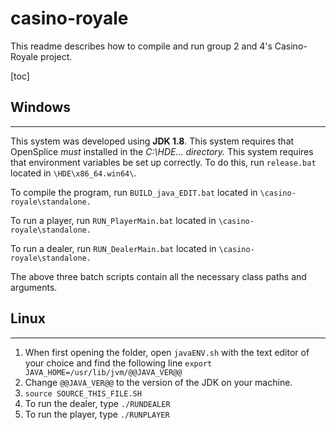 # casino-royale
This readme describes how to compile and run group 2 and 4's Casino-Royale project.

[toc]

## Windows ##
----------
This system was developed using **JDK 1.8**.
This system requires that OpenSplice *must* installed in the *C:\HDE\... directory.*
This system requires that environment variables be set up correctly.
To do this, run ```release.bat``` located in `\HDE\x86_64.win64\`.

To compile the program, run ```BUILD_java_EDIT.bat``` located in `\casino-royale\standalone.`

To run a player, run ```RUN_PlayerMain.bat``` located in `\casino-royale\standalone.`

To run a dealer, run ```RUN_DealerMain.bat``` located in `\casino-royale\standalone.`

The above three batch scripts contain all the necessary class paths and arguments.


## Linux ##
----------
1. When first opening the folder, open `javaENV.sh` with the text editor of your choice and find the following line
`export JAVA_HOME=/usr/lib/jvm/@@JAVA_VER@@`
2. Change `@@JAVA_VER@@` to the version of the JDK on your machine.
3. `source SOURCE_THIS_FILE.SH`
4. To run the dealer, type `./RUNDEALER`
5. To run the player, type `./RUNPLAYER`